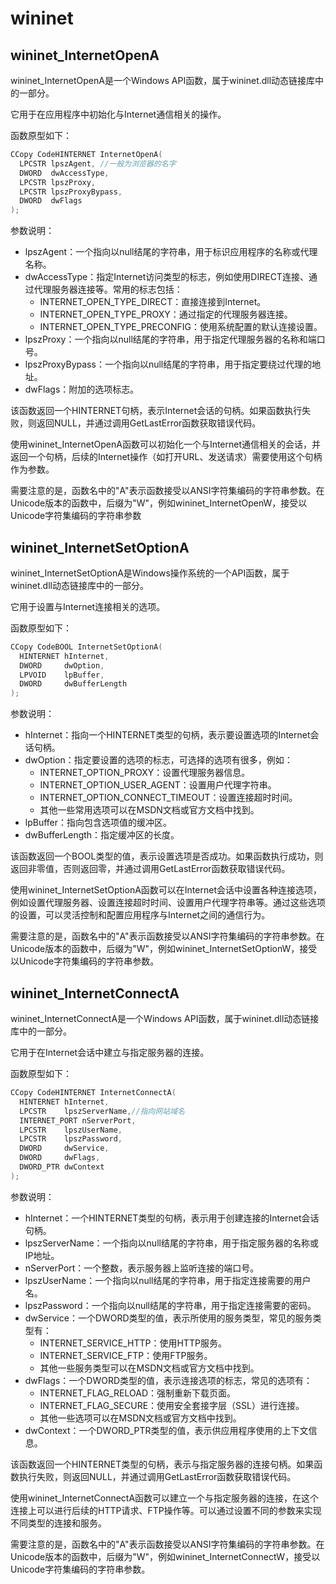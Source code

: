 # wininet

## wininet_InternetOpenA



wininet_InternetOpenA是一个Windows API函数，属于wininet.dll动态链接库中的一部分。

它用于在应用程序中初始化与Internet通信相关的操作。

函数原型如下：

```c
CCopy CodeHINTERNET InternetOpenA(
  LPCSTR lpszAgent, //一般为浏览器的名字
  DWORD  dwAccessType,
  LPCSTR lpszProxy,
  LPCSTR lpszProxyBypass,
  DWORD  dwFlags
);
```

参数说明：

-   lpszAgent：一个指向以null结尾的字符串，用于标识应用程序的名称或代理名称。
-   dwAccessType：指定Internet访问类型的标志，例如使用DIRECT连接、通过代理服务器连接等。常用的标志包括：
    -   INTERNET_OPEN_TYPE_DIRECT：直接连接到Internet。
    -   INTERNET_OPEN_TYPE_PROXY：通过指定的代理服务器连接。
    -   INTERNET_OPEN_TYPE_PRECONFIG：使用系统配置的默认连接设置。
-   lpszProxy：一个指向以null结尾的字符串，用于指定代理服务器的名称和端口号。
-   lpszProxyBypass：一个指向以null结尾的字符串，用于指定要绕过代理的地址。
-   dwFlags：附加的选项标志。

该函数返回一个HINTERNET句柄，表示Internet会话的句柄。如果函数执行失败，则返回NULL，并通过调用GetLastError函数获取错误代码。

使用wininet_InternetOpenA函数可以初始化一个与Internet通信相关的会话，并返回一个句柄，后续的Internet操作（如打开URL、发送请求）需要使用这个句柄作为参数。

需要注意的是，函数名中的"A"表示函数接受以ANSI字符集编码的字符串参数。在Unicode版本的函数中，后缀为"W"，例如wininet_InternetOpenW，接受以Unicode字符集编码的字符串参数



## wininet_InternetSetOptionA

wininet_InternetSetOptionA是Windows操作系统的一个API函数，属于wininet.dll动态链接库中的一部分。

它用于设置与Internet连接相关的选项。

函数原型如下：

```c
CCopy CodeBOOL InternetSetOptionA(
  HINTERNET hInternet,
  DWORD     dwOption,
  LPVOID    lpBuffer,
  DWORD     dwBufferLength
);
```

参数说明：

-   hInternet：指向一个HINTERNET类型的句柄，表示要设置选项的Internet会话句柄。
-   dwOption：指定要设置的选项的标志，可选择的选项有很多，例如：
    -   INTERNET_OPTION_PROXY：设置代理服务器信息。
    -   INTERNET_OPTION_USER_AGENT：设置用户代理字符串。
    -   INTERNET_OPTION_CONNECT_TIMEOUT：设置连接超时时间。
    -   其他一些常用选项可以在MSDN文档或官方文档中找到。
-   lpBuffer：指向包含选项值的缓冲区。
-   dwBufferLength：指定缓冲区的长度。

该函数返回一个BOOL类型的值，表示设置选项是否成功。如果函数执行成功，则返回非零值，否则返回零，并通过调用GetLastError函数获取错误代码。

使用wininet_InternetSetOptionA函数可以在Internet会话中设置各种连接选项，例如设置代理服务器、设置连接超时时间、设置用户代理字符串等。通过这些选项的设置，可以灵活控制和配置应用程序与Internet之间的通信行为。

需要注意的是，函数名中的"A"表示函数接受以ANSI字符集编码的字符串参数。在Unicode版本的函数中，后缀为"W"，例如wininet_InternetSetOptionW，接受以Unicode字符集编码的字符串参数。



## wininet_InternetConnectA

wininet_InternetConnectA是一个Windows API函数，属于wininet.dll动态链接库中的一部分。

它用于在Internet会话中建立与指定服务器的连接。

函数原型如下：

```c
CCopy CodeHINTERNET InternetConnectA(
  HINTERNET hInternet,
  LPCSTR    lpszServerName,//指向网站域名
  INTERNET_PORT nServerPort,
  LPCSTR    lpszUserName,
  LPCSTR    lpszPassword,
  DWORD     dwService,
  DWORD     dwFlags,
  DWORD_PTR dwContext
);
```

参数说明：

-   hInternet：一个HINTERNET类型的句柄，表示用于创建连接的Internet会话句柄。
-   lpszServerName：一个指向以null结尾的字符串，用于指定服务器的名称或IP地址。
-   nServerPort：一个整数，表示服务器上监听连接的端口号。
-   lpszUserName：一个指向以null结尾的字符串，用于指定连接需要的用户名。
-   lpszPassword：一个指向以null结尾的字符串，用于指定连接需要的密码。
-   dwService：一个DWORD类型的值，表示所使用的服务类型，常见的服务类型有：
    -   INTERNET_SERVICE_HTTP：使用HTTP服务。
    -   INTERNET_SERVICE_FTP：使用FTP服务。
    -   其他一些服务类型可以在MSDN文档或官方文档中找到。
-   dwFlags：一个DWORD类型的值，表示连接选项的标志，常见的选项有：
    -   INTERNET_FLAG_RELOAD：强制重新下载页面。
    -   INTERNET_FLAG_SECURE：使用安全套接字层（SSL）进行连接。
    -   其他一些选项可以在MSDN文档或官方文档中找到。
-   dwContext：一个DWORD_PTR类型的值，表示供应用程序使用的上下文信息。

该函数返回一个HINTERNET类型的句柄，表示与指定服务器的连接句柄。如果函数执行失败，则返回NULL，并通过调用GetLastError函数获取错误代码。

使用wininet_InternetConnectA函数可以建立一个与指定服务器的连接，在这个连接上可以进行后续的HTTP请求、FTP操作等。可以通过设置不同的参数来实现不同类型的连接和服务。

需要注意的是，函数名中的"A"表示函数接受以ANSI字符集编码的字符串参数。在Unicode版本的函数中，后缀为"W"，例如wininet_InternetConnectW，接受以Unicode字符集编码的字符串参数。